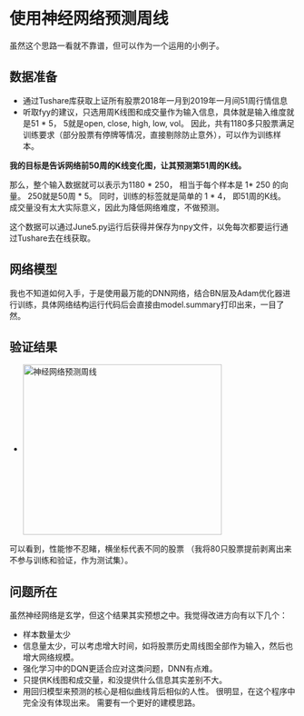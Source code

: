 # 使用神经网络预测周线
虽然这个思路一看就不靠谱，但可以作为一个运用的小例子。

## 数据准备
* 通过Tushare库获取上证所有股票2018年一月到2019年一月间51周行情信息
* 听取fyy的建议，只选用周K线图和成交量作为输入信息，具体就是输入维度就是51 * 5， 
5就是open, close, high, low, vol。
因此，共有1180多只股票满足训练要求（部分股票有停牌等情况，直接剔除防止意外），可以作为训练样本。

**我的目标是告诉网络前50周的K线变化图，让其预测第51周的K线。**

那么，整个输入数据就可以表示为1180 * 250， 相当于每个样本是 1* 250 的向量。 250就是50周 * 5。
同时，训练的标签就是简单的 1 * 4， 即51周的K线。 成交量没有太大实际意义，因此为降低网络难度，不做预测。

这个数据可以通过June5.py运行后获得并保存为npy文件，以免每次都要运行通过Tushare去在线获取。

## 网络模型

我也不知道如何入手，于是使用最万能的DNN网络，结合BN层及Adam优化器进行训练，具体网络结构运行代码后会直接由model.summary打印出来，一目了然。


## 验证结果
 - <img src="https://github.com/TianLin0509/learning-stock-by-python/blob/master/June5_DNNmodel/example.png" width = "350" height = "300" alt="神经网络预测周线" align=center /> 

可以看到，性能惨不忍睹，横坐标代表不同的股票 （我将80只股票提前剥离出来不参与训练和验证，作为测试集）。

## 问题所在
虽然神经网络是玄学，但这个结果其实预想之中。我觉得改进方向有以下几个：
* 样本数量太少
* 信息量太少，可以考虑增大时间，如将股票历史周线图全部作为输入，然后也增大网络规模。
* 强化学习中的DQN更适合应对这类问题，DNN有点难。
* 只提供K线图和成交量，和没提供什么信息其实差别不大。
* 用回归模型来预测的核心是相似曲线背后相似的人性。 很明显，在这个程序中完全没有体现出来。 需要有一个更好的建模思路。

